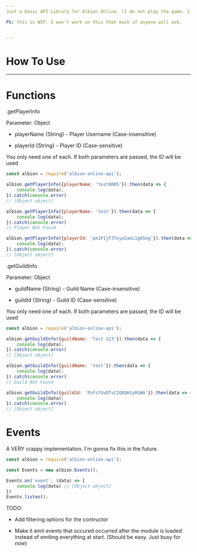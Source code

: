 ```yaml
---
Just a basic API Library for Albion Online. (I do not play the game. I was supposed to write this as a task in r/slavelabour.)

PS: this is WIP. I won't work on this that much if anyone will ask.


---
```


# How To Use
---

# Functions

.getPlayerInfo

Parameter: Object

- playerName {String} - Player Username (Case-insensitive)

- playerId {String} - Player ID (Case-sensitive)

You only need one of each. If both parameters are passed, the ID will be used

```js
const albion = require('albion-online-api');

albion.getPlayerInfo({playerName: 'test0005'}).then(data => {
    console.log(data);
}).catch(console.error)
// [Object object]

albion.getPlayerInfo({playerName: 'test'}).then(data => {
    console.log(data);
}).catch(console.error)
// Player Not Found

albion.getPlayerInfo({playerId: 'pm1P1jF3TeyaSaeL1g0Seg'}).then(data => {
    console.log(data);
}).catch(console.error)
// [Object object]
```

.getGuildInfo

Parameter: Object

- guildName {String} - Guild Name (Case-insensitive)

- guildId {String} - Guild ID (Case-sensitive)

You only need one of each. If both parameters are passed, the ID will be used

```js
const albion = require('albion-online-api');

albion.getGuildInfo({guildName: 'Test 123'}).then(data => {
    console.log(data);
}).catch(console.error)
// [Object object]

albion.getGuildInfo({guildName: 'test'}).then(data => {
    console.log(data);
}).catch(console.error)
// Guild Not Found

albion.getGuildInfo({guildId: 'Pofs7UvDTvC2ODQH1yRGWA'}).then(data => {
    console.log(data);
}).catch(console.error)
// [Object object]
```

# Events
A VERY crappy implementation. I'm gonna fix this in the future.
```js
const albion = require('albion-online-api');

const Events = new albion.Events();

Events.on('event', (data) => {
    console.log(data) // [Object object]
})
Events.listen();
```

TODO:

- Add filtering options for the contructor

- Make it emit events that occured occurred after the module is loaded instead of emiting everything at start. (Should be easy. Just busy for now)
